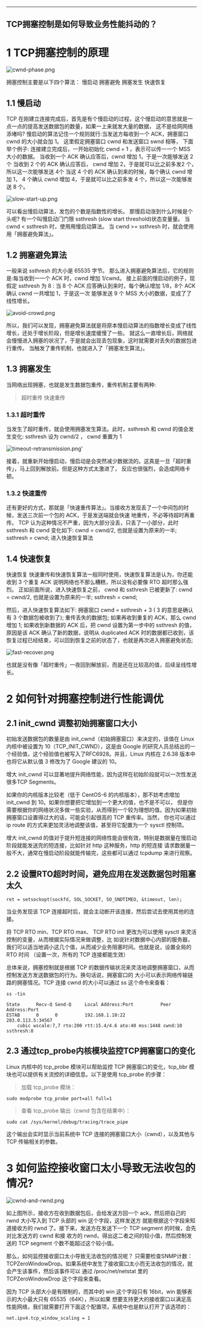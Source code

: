 
---
TCP拥塞控制是如何导致业务性能抖动的？
---

# 1 TCP拥塞控制的原理





![cwnd-phase.png](images%2Fcwnd-phase.png)





拥塞控制主要是以下四个算法：
慢启动
拥塞避免
拥塞发生
快速恢复


## 1.1 慢启动
TCP 在刚建⽴连接完成后，⾸先是有个慢启动的过程，这个慢启动的意思就是一点一点的提高发送数据包的数量，如果⼀上来就发⼤量的数据，
这不是给⽹网络添堵吗?
慢启动的算法记住一个规则就行:当发送⽅每收到⼀个 ACK，拥塞窗⼝ cwnd 的⼤小就会加 1。 这里假定拥塞窗口 cwnd 和发送窗口 swnd 相等，
下⾯举个例子:
连接建立完成后，⼀开始初始化 cwnd = 1 ，表示可以传⼀一个 MSS ⼤小的数据。
当收到⼀个 ACK 确认应答后，cwnd 增加 1，于是⼀次能够发送 2 个
当收到 2 个的 ACK 确认应答后， cwnd 增加 2，于是就可以⽐之前多发2 个，所以这⼀次能够发送 4个
当这 4 个的 ACK 确认到来的时候，每个确认 cwnd 增加 1， 4 个确认 cwnd 增加 4，于是就可以⽐之前多发 4 个，所以这⼀次能够发送 8 个。





![slow-start-up.png](images%2Fslow-start-up.png)





可以看出慢启动算法，发包的个数是指数性的增长。 那慢启动涨到什么时候是个头呢?
有⼀个叫慢启动⻔门限 ssthresh (slow start threshold)状态变量量。 当 cwnd < ssthresh 时，使⽤用慢启动算法。
当 cwnd >= ssthresh 时，就会使⽤用「拥塞避免算法」。


## 1.2 拥塞避免算法
⼀般来说 ssthresh 的⼤小是 65535 字节。 那么进入拥塞避免算法后，它的规则是:每当收到⼀一个 ACK 时，cwnd 增加 1/cwnd。 
接上前⾯的慢启动的例子，现假定 ssthresh 为 8 :
当 8 个 ACK 应答确认到来时，每个确认增加 1/8，8个 ACK 确认 cwnd 一共增加 1，于是这⼀次 能够发送 9 个 MSS ⼤小的数据，变成了了线性增长。





![avoid-crowd.png](images%2Favoid-crowd.png)





所以，我们可以发现，拥塞避免算法就是将原本慢启动算法的指数增⻓变成了线性增⻓，还处于增⻓阶段，但是增⻓速度缓慢了一些。
就这么⼀直增长后，⽹络就会慢慢进⼊拥塞的状况了，于是就会出现丢包现象，这时就需要对丢失的数据包进⾏重传。
当触发了重传机制，也就进⼊了「拥塞发生算法」。

## 1.3 拥塞发生
当⽹络出现拥塞，也就是发生数据包重传，重传机制主要有两种:
> 超时重传 
> 快速重传

### 1.3.1 超时重传
当发⽣了超时重传，就会使⽤拥塞发生算法。此时，ssthresh 和 cwnd 的值会发生变化:
ssthresh 设为 cwnd/2 ， cwnd 重置为 1





![timeout-retransmission.png](images%2Ftimeout-retransmission.png)'






接着，就重新开始慢启动，慢启动是会突然减少数据流的。这真是⼀旦「超时重传」，⻢上回到解放前。但是这种⽅式太激进了，
反应也很强烈，会造成⽹络卡顿。

### 1.3.2 快速重传
还有更好的⽅式，那就是「快速重传算法」。当接收方发现丢了⼀个中间包的时候，发送三次前一个包的 ACK，于是发送端就会快速
地重传，不必等待超时再重传。
TCP 认为这种情况不严重，因为大部分没丢，只丢了一⼩部分，此时 ssthresh 和 cwnd 变化如下:
cwnd = cwnd/2, 也就是设置为原来的一半;
ssthresh = cwnd;
进入快速恢复算法

## 1.4 快速恢复
快速恢复
快速重传和快速恢复算法⼀般同时使⽤，快速恢复算法是认为，你还能收到 3 个重复 ACK 说明⽹络也不那么糟糕，所以没有必要像
RTO 超时那么强烈。
正如前面所说，进⼊快速恢复之前， cwnd 和 ssthresh 已被更新了:
cwnd = cwnd/2, 也就是设置为原来的一半;
ssthresh = cwnd;

然后，进入快速恢复算法如下:
拥塞窗⼝ cwnd = ssthresh + 3 ( 3 的意思是确认有 3 个数据包被收到了); 
重传丢失的数据包;
如果再收到重复的 ACK，那么 cwnd 增加 1;
如果收到新数据的 ACK 后，把 cwnd 设置为第⼀步中的 ssthresh 的值，原因是该 ACK 确认了新的数据，说明从
duplicated ACK 时的数据都已收到，该恢复过程已经结束，可以回到恢复之前的状态了，也就是再次进入拥塞避免状态;





![fast-recover.png](images%2Ffast-recover.png)





也就是没有像「超时重传」⼀夜回到解放前，⽽是还在⽐较⾼的值，后续呈线性增长。


# 2 如何针对拥塞控制进行性能调优

## 2.1 init_cwnd 调整初始拥塞窗口大小 
初始发送数据包的数量是由 init_cwnd（初始拥塞窗口）来决定的，该值在 Linux 内核中被设置为 10（TCP_INIT_CWND），这是由 Google 
的研究人员总结出的一个经验值，这个经验值也被写入了RFC6928。并且，Linux 内核在 2.6.38 版本中也将它从默认值 3 修改为了 Google 建议的 10。

增大 init_cwnd 可以显著地提升网络性能，因为这样在初始阶段就可以一次性发送很多TCP Segments。

如果你的内核版本比较老（低于 CentOS-6 的内核版本），那不妨考虑增加 init_cwnd 到 10。如果你想要把它增加到一个更大的值，也不是不可以，
但是你需要根据你的网络状况多做一些实验，从而得到一个较为理想的值。因为如果初始拥塞窗口设置得过大的话，可能会引起很高的 TCP 重传率。当然，
你也可以通过 ip route 的方式来更加灵活地调整该值，甚至将它配置为一个 sysctl 控制项。

增大 init_cwnd 的值对于提升短连接的网络性能会很有效，特别是数据量在慢启动阶段就能发送完的短连接，比如针对 http 这种服务，http 的短连接
请求数据量一般不大，通常在慢启动阶段就能传输完，这些都可以通过 tcpdump 来进行观察。

## 2.2 设置RTO超时时间，避免应用在发送数据包时阻塞太久

```shell
ret = setsockopt(sockfd, SOL_SOCKET, SO_SNDTIMEO, &timeout, len);
```
当业务发现该 TCP 连接超时后，就会主动断开该连接，然后尝试去使用其他的连接。

将 TCP RTO min、TCP RTO max、 TCP RTO init 更改为可以使用 sysctl 来灵活控制的变量，从而根据实际情况来做调整，比
如说针对数据中心内部的服务器，我们可以适当地调小这几个值，从而减少业务阻塞时间。也就是说，设置全局的 RTO 时间
（设置一次，所有的 TCP 连接都能生效）


总体来说，拥塞控制就是根据 TCP 的数据传输状况来灵活地调整拥塞窗口，从而控制发送方发送数据包的行为。换句话说，拥塞窗口的
大小可以表示网络传输链路的拥塞情况。TCP 连接 cwnd 的大小可以通过 ss 这个命令来查看：

```shell
ss -tin

State      Recv-Q Send-Q     Local Address:Port          Peer Address:Port
ESTAB      0      0          192.168.1.10:22             203.0.113.5:34567
    cubic wscale:7,7 rto:200 rtt:15.4/4.6 ato:40 mss:1448 cwnd:10 ssthresh:8
```


## 2.3 通过tcp_probe内核模块监控TCP拥塞窗口的变化
Linux 内核中的 tcp_probe 模块可以帮助监控 TCP 拥塞窗口的变化，tcp_bbr 模块也可以提供有关流控的详细信息。以下是使用 tcp_probe 的步骤：

> 加载 tcp_probe 模块：
```shell
sudo modprobe tcp_probe port=all full=1
```

> 查看 tcp_probe 输出（cwnd 包含在结果中）：
```shell
sudo cat /sys/kernel/debug/tracing/trace_pipe
```
这个输出会实时显示当前系统中 TCP 连接的拥塞窗口大小（cwnd），以及其他与 TCP 传输相关的参数。


# 3 如何监控接收窗口太小导致无法收包的情况?





![cwnd-and-rwnd.png](images%2Fcwnd-and-rwnd.png)





如上图所示，接收方在收到数据包后，会给发送方回一个 ack，然后把自己的 rwnd 大小写入到 TCP 头部的 win 这个字段，这样发送方
就能根据这个字段来知道接收方的 rwnd 了。接下来，发送方在发送下一个 TCP segment 的时候，会先对比发送方的 cwnd 和接
收方的 rwnd，得出这二者之间的较小值，然后控制发送的 TCP segment 个数不能超过这个较小值。

那么，如何监控接收窗口太小导致无法收包的情况呢？
只需要检查SNMP计数：TCPZeroWindowDrop。如果系统中发生了接收窗口太小而无法收包的情况，就会产生该事件，然后该事件可以
通过 /proc/net/netstat 里的 TCPZeroWindowDrop 这个字段来查看。


因为 TCP 头部大小是有限制的，而其中的 win 这个字段只有 16bit，win 能够表示的大小最大只有 65535（64K），所以如果
想要支持更大的接收窗口以满足高性能网络，我们就需要打开下面这个配置项，系统中也是默认打开了该选项的：

```shell
net.ipv4.tcp_window_scaling = 1
```